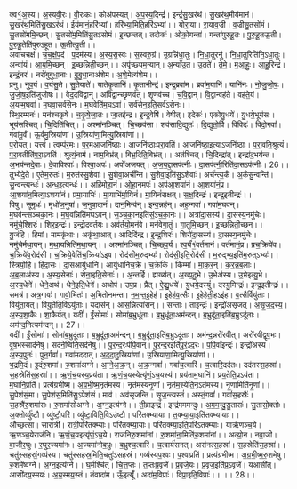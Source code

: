 

  
क्व१॒॑अ॒स्य। अ॒स्यवी॒रः। वी॒रःकः। कोअ॑पस्यत्। अ॒प॒स्य॒दिन्द्रं॑। इन्द्रं॑सु॒खर॑थं। सु॒खर॑थ॒मीय॑मानं। सु॒खर॑थ॒मिति॑सु॒खऽर॑थं। ईय॑मानं॒हरि॑भ्यां। हरि॑भ्या॒मिति॒हरि॑ऽभ्यां।। योरा॒या। ऱा॒याव॒ज्री। व॒ज्रीसु॒तसो॑मं। सु॒तसो॑ममि॒च्छन्। सु॒तसो॑म॒मिति॑सु॒तऽसो॑मं। इ॒च्छन्तत्। तदोकः॑। ओको॒गन्ता॑। गन्ता॑पुरुहू॒तः। पु॒रु॒हू॒तऊ॒ती। पु॒रु॒हू॒तेति॑पुरुऽहूत। ऊ॒तीत्यू॒ती।।  
अवा॑चचक्षं। च॒च॒क्षं॒प॒दं। प॒दम॑स्य। अ॒स्य॒स॒स्वः। स॒स्वरु॒ग्रं। उ॒ग्रन्नि॑धा॒तुः। नि॒धा॒तुरनु॑। नि॒धा॒तुरिति॑नि॒ऽधा॒तुः। अन्वा॑यं। आ॒य॒मि॒च्छन्। इ॒च्छन्निती॒च्छन्।। अपृ॑च्छ्यम॒न्यान्। अ॒न्याँउ॒त। उ॒तते॑। ते॒मे॒। म॒आ॒हुः॒। आ॒हु॒रिन्द्रं॑। इन्द्रं॒नरः॑। नरो॑बुबुधा॒नाः। बु॒बु॒धा॒नाअ॑शेम। अ॒शे॒मेत्य॑शेम।।  
प्रनु। नुव॒यं। व॒यंसु॒ते। सु॒तेयाते॑। याते॑कृ॒तानि॑। कृ॒तानीन्द्र॑। इन्द्र॒ब्रवा॑म। ब्रवा॑म॒यानि॑। यानि॑नः। नो॒जु॒जो॒षः॒। जु॒जो॒ष॒इति॑जुजोषः।। वेद॒दवि॑द्वान्। अवि॑द्वान्च्छृ॒णव॑त्। शृ॒णव॑च्च। च॒वि॒द्वान्। वि॒द्वान्वह॑ते। वह॑ते॒यं। अ॒यम्म॒घवा॑। म॒घवा॒सर्व॑सेनः। म॒घवेति॑म॒घऽवा॑। सर्व॑सेन॒इति॒सर्व॑ऽसेनः।।  
स्थि॒रम्मनः॑। मन॑श्चकृषे। च॒कृ॒षे॒जा॒तः। जा॒तइ॑न्द्र। इ॒न्द्र॒वेषि॑। वेषीत्। इदेकः॑। एको॑यु॒धये॑। यु॒धये॒भूय॑सः। भूय॑सश्चित्। चि॒दिति॑चित्।। अश्मा॑नञ्चित्। चि॒च्छव॑सा। शव॑सादि॒द्युतः॑। दि॒द्युतो॒र्वि। विविदः॑। विदो॒गवां॑। गवा॑मू॒र्वं। ऊ॒र्वमु॒स्रिया॑णां। उ॒स्रिया॑णा॒मित्यु॒स्रिया॑णां।।  
प॒रोयत्। यत्त्वं। त्वम्प॑र॒मः। प॒र॒मआजनि॑ष्ठाः। आजनि॑ष्ठाःपरा॒वति॑। आजनि॑ष्ठा॒इत्याऽजनि॑ष्ठाः। प॒रा॒वति॒श्रुत्यं॑। प॒रा॒वतीति॑प॒रा॒ऽवति॑। श्रुत्यं॒नाम॑। नाम॒बिभ्र॑त्। बिभ्र॒दिति॒बिभ्र॑त्।। अत॑श्चित्। चि॒दिन्द्रा॑त्। इन्द्रा॑द॒भय॑न्त। अ॒भय॑न्तदे॒वाः। दे॒वाविश्वाः॑। विश्वा॒अपः॑। अपो॑अजयत्। अ॒ज॒य॒द्दा॒सप॑त्नीः। दा॒सप॑त्नी॒रिति॑दा॒सऽप॑त्नीः। 26।।  
तुभ्येदे॒ते। ए॒तेम॒रुतः॑। म॒रुत॑स्सु॒शेवाः॑। सु॒शेवा॒अर्च॑न्ति। सु॒शेवा॒इति॑सु॒ऽशेवाः॑। अर्च॑न्त्य॒र्कं। अ॒र्कंसु॒न्वन्ति॑। सु॒न्वन्त्यन्धः॑। अन्ध॒इत्यन्धः॑।। अहि॑मोहा॒नं। ओ॒हा॒नमपः॑। अप॑आ॒शया॑नं। आ॒शया॑नं॒प्र। आ॒शया॑न॒मित्या॒ऽशया॑नं। प्रमा॒याभिः॑। मा॒याभि॑र्मा॒यिनं॑। मा॒यिनं॑सक्षत्। स॒क्ष॒दिन्द्रः॑। इन्द्र॒इतीन्द्रः॑।।  
विषु। सूमृधः॑। मृधो॑ज॒नुषा॑। ज॒नुषा॒दानं॑। दान॒मिन्व॑न्। इन्व॒न्नह॑न्। अह॒न्गवा॑। गवा॑म॒घव॑न्। म॒घव॑न्त्सञ्चका॒नः। म॒घ॒वन्निति॑मघऽवन्। स॒ञ्च॒का॒नइति॑सं॒ऽच॒का॒नः।। अत्रा॑दा॒सस्य॑। दा॒सस्य॒नमु॑चेः। नमु॑चे॒श्शिरः॑। शिर॒इन्द्रः॑। इन्द्रो॒दव॑र्तयः। अव॑र्तयो॒मन॑वे। मन॑वेगा॒तुं। गा॒तुमि॒च्छन्। इ॒च्छन्निती॒च्छन्।।  
यु॒जंहि। हिमां। मामकृ॑थाः। अकृ॑था॒आत्। आदिदि॑न्द्र। इ॒न्द्र॒शिरः॑। शिरो॑दा॒सस्य॑। दा॒सस्य॒नमु॑चेः। नमु॑चेर्मथा॒यन्। म॒था॒यन्निति॑म॒था॒यन्।। अश्मा॑नञ्चित्। चि॒च्छ्व॒र्यं॑। श्व॒र्यं॑१॒॑वर्त॑मानं। वर्त॑मानं॒प्र। प्रच॒क्रिये॑व। च॒क्रिये॑व॒रोद॑सी। च॒क्रिये॒वेति॑च॒क्रिया॑ऽइव। रोद॑सीम॒रुद्भ्यः॑। रोद॑सी॒इति॒रोद॑सी। म॒रुद्भ्य॒इति॑म॒रुत्ऽभ्यः॑।।  
स्त्रियो॒हि। हिदा॒सः। दा॒सआयु॑धानि। आयु॑धानिच॒क्रे। च॒क्रेकिं। किम्मा॑। मा॒क॒र॒न्। क॒र॒न्न॒ब॒लाः। अ॒ब॒लाअ॑स्य। अ॒स्य॒सेनाः॑। सेना॒इति॒सेनाः॑।। अ॒न्तर्हि। ह्यख्य॑त्। अ॒ख्य॒दु॒भे। उ॒भेअ॑स्य। उ॒भेइत्यु॒भे। अ॒स्य॒धेने॑। धेने॒अथ॑। धेने॒इति॒धेने॑। अथोप॑। उप॒प्र। प्रैत्। ऐ॒द्यु॒धये॑। यु॒धये॒दस्युं॑। दस्यु॒मिन्द्रः॑। इन्द्र॒इतीन्द्रः॑।।  
समत्र॑। अत्र॒गावः॑। गावो॒भितः॑। अ॒भितो॑नमन्त। न॒म॒न्त॒इ॒हेह॑। इ॒हेह॑व॒त्सैः। इ॒हेहेती॒हऽइ॑ह। व॒त्सैर्वियु॑ताः। वियु॑ता॒यत्। वियु॒तेति॒विऽयु॑ताः। यदास॑न्। आस॒न्नित्या॑सन्।। सन्ताः। ताइन्द्रः॑। इन्द्रो॑असृजत्। अ॒सृ॒ज॒द॒स्य॒। अ॒स्य॒शा॒कैः। शा॒कैर्यत्। यदीं॑। ईं॒सोमाः॑। सोमा॑ब॒भ्रुधू॑ताः। ब॒भ्रुधू॑ता॒अम॑न्दन्। ब॒भ्रुदू॑ता॒इति॑ब॒भ्रुऽदू॑ताः। अम॑न्द॒नित्यम॑न्दन्।। 27।।  
यदीं॑। ईं॒सोमाः॑। सोमा॑ब॒भ्रुदू॑ताः। ब॒भ्रुदू॑ता॒अम॑न्दन्। ब॒भ्रुदू॑ता॒इति॑ब॒भ्रुऽदू॑ताः। अम॑न्द॒न्नरो॑रवीत्। अरो॑रवीद्वृष॒भः। वृ॒ष॒भस्साद॑नेषु। सद॑ने॒ष्विति॒सद॑नेषु।। पु॒र॒न्द॒रःप॑पि॒वान्। पु॒र॒न्द॒रइति॑पु॒रं॒ऽद॒रः। प॒पि॒वाँइन्द्रः॑। इन्द्रो॑अस्य। अ॒स्य॒पुनः॑। पुन॒र्गवां॑। गवा॑मददात्। अ॒द॒दा॒दु॒स्रिया॑णां। उ॒स्रिया॑णा॒मित्यु॒स्रिया॑णां।।  
भ॒द्रमि॒दं। इ॒दंरु॒शमा॑। रु॒शमा॑अग्ने। अ॒ग्ने॒अ॒क्र॒न्। अ॒क्र॒न्गवां॑। गवां॑च॒त्वारि॑। च॒त्वारि॒दद॑तः। दद॑तस्स॒हस्रा॑। स॒हस्रेति॑स॒हस्रा॑।। ऋ॒णं॒च॒यस्य॒प्रय॑ता। ऋ॒णं॒च॒यस्येत्यृ॑णं॒ऽच॒यस्य॑। प्रय॑ताम॒घानि॑। प्रय॒तेति॒प्रऽय॑ता। म॒घानि॒प्रति॑। प्रत्य॑ग्रभीष्म। अ॒ग्र॒भी॒ष्म॒नृत॑मस्य। नृत॑मस्यनृ॒णां। नृत॑म॒स्येति॒नृऽत॑मस्य। नृ॒णामिति॑नृ॒णां।।  
सु॒पेश॑सं॒मा। सु॒पेश॑स॒मिति॑सु॒ऽपेश॑सं। माव॑। अव॑सृजन्ति। सृ॒ज॒न्त्यस्तं॑। अस्तं॒गवां॑। गवां॑स॒हस्रैः॑। स॒हस्रै॑रु॒शमा॑सः। रु॒शमा॑सोअग्ने। अ॒ग्न॒इत्य॑ग्ने।। ती॒व्राइन्द्रं॑। इन्द्र॑मममन्दुः। अ॒म॒म॒न्दु॒सु॒तासः॑। सु॒तासो॒क्तोः। अ॒क्तोर्व्यु॑ष्टौ। व्यु॑ष्टौ॒परि॑। व्यु॑ष्टा॒विति॒विऽउ॑ष्टौ। परि॑तक्म्यायाः। त॒क्म्या॒या॒इति॑तक्म्यायाः।।  
औच्छ॒त्सा। सारात्री॑। रात्री॒परि॑तक्म्याः। परि॑तक्म्या॒याः। परि॑तक्म्या॒इति॒परि॑ऽतक्म्याः। याऋ॑णञ्च॒ये। ऋ॒णञ्च॒येराज॑नि। ऋ॒णं॒च॒यइत्यृ॑णं॒ऽच॒ये। राज॑निरु॒शमा॑नां। रु॒शमा॑ना॒मिति॑रु॒शमा॑नां।। अत्यो॒न। नवा॒जी। वा॒जीर॒घुः। र॒घुर॒ज्यमा॑नः। अ॒ज्यमा॑नोब॒भ्रुः। ब॒भ्रुश्च॒त्वारि॑। च॒त्वार्य॑सनत्। अस॑नत्स॒हस्रा॑। स॒हस्रेति॑स॒हस्रा॑।।  
चतु॑स्सहस्रं॒गव्य॑स्य। चतु॑स्सहस्र॒मिति॒चतुः॑ऽसहस्रं। गव्य॑स्यप॒श्वः। प॒श्वःप्रति॑। प्रत्य॑ग्रभीष्म। अ॒ग्र॒भी॒ष्म॒रु॒शमे॑षु। रु॒शमे॑ष्वग्ने। अ॒ग्न॒इत्य॑ग्ने।। घ॒र्मश्चि॑त्। चि॒त्त॒प्तः। त॒प्तःप्र॒वृजे॑। प्र॒वृजे॒यः। प्र॒वृज॒इति॑प्र॒ऽवृजे॑। यआसी॑त्। आसी॑दय॒स्मयः॑। अ॒य॒स्मय॒स्तं। तंवादा॑म। ऊँ॒इत्यूँ॑। अदा॑म॒विप्राः॑। विप्रा॒इति॒विप्राः॑।। ।। 28।।  
